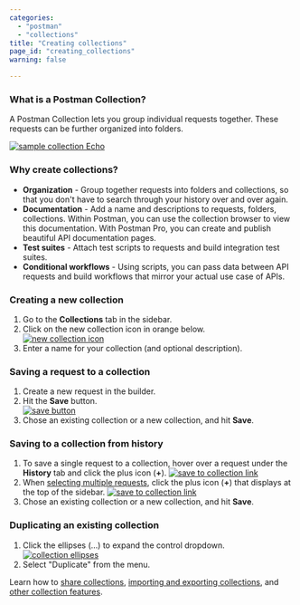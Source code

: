 ```yaml
---
categories:
  - "postman"
  - "collections"
title: "Creating collections"
page_id: "creating_collections"
warning: false

---
```


### What is a Postman Collection?

A Postman Collection lets you group individual requests together. These requests can be further organized into folders. 

[![sample collection Echo](https://www.getpostman.com/img/v1/docs/thumbs/20.png)](https://www.getpostman.com/img/v1/docs/source/20.png)

### Why create collections?

*   **Organization** - Group together requests into folders and collections, so that you don't have to search through your history over and over again.
*   **Documentation** - Add a name and descriptions to requests, folders, collections. Within Postman, you can use the collection browser to view this documentation. With Postman Pro, you can create and publish beautiful API documentation pages.
*   **Test suites** - Attach test scripts to requests and build integration test suites.
*   **Conditional workflows** - Using scripts, you can pass data between API requests and build workflows that mirror your actual use case of APIs.

### Creating a new collection

1.  Go to the **Collections** tab in the sidebar.
2.  Click on the new collection icon in orange below.  
    [![new collection icon](https://s3.amazonaws.com/postman-static-getpostman-com/postman-docs/58493890.png)](https://s3.amazonaws.com/postman-static-getpostman-com/postman-docs/58493890.png)
3.  Enter a name for your collection (and optional description).

### Saving a request to a collection

1.  Create a new request in the builder.
2.  Hit the **Save** button.  
    [![save button](https://s3.amazonaws.com/postman-static-getpostman-com/postman-docs/58493928.png)](https://s3.amazonaws.com/postman-static-getpostman-com/postman-docs/58493928.png)
3.  Chose an existing collection or a new collection, and hit **Save**.

### Saving to a collection from history

1.  To save a single request to a collection, hover over a request under the **History** tab and click the plus icon (**+**). 
    [![save to collection link](https://s3.amazonaws.com/postman-static-getpostman-com/postman-docs/requestActions.png)](https://s3.amazonaws.com/postman-static-getpostman-com/postman-docs/requestActions.png)
2.  When [selecting multiple requests](/docs/postman/sending_api_requests/history#multi-selecting-requests), click the plus icon (**+**) that displays at the top of the sidebar.
    [![save to collection link](https://s3.amazonaws.com/postman-static-getpostman-com/postman-docs/requestMultiActions.png)](https://s3.amazonaws.com/postman-static-getpostman-com/postman-docs/requestMultiActions.png)
3.  Chose an existing collection or a new collection, and hit **Save**.

### Duplicating an existing collection

1.  Click the ellipses (...) to expand the control dropdown.   
    [![collection ellipses](https://s3.amazonaws.com/postman-static-getpostman-com/postman-docs/58493990.png)](https://s3.amazonaws.com/postman-static-getpostman-com/postman-docs/58493990.png)
2.  Select "Duplicate" from the menu.

Learn how to [share collections](/docs/postman/collections/sharing_collections), [importing and exporting collections](/docs/postman/collections/data_formats), and [other collection features](/docs/postman/collections/managing_collections).  
